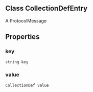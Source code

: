 ## Class CollectionDefEntry
A ProtocolMessage
## Properties
### key
`string key`
### value
`CollectionDef value`
